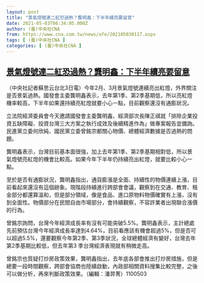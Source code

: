 ```yaml
---
layout: post
title: "景氣燈號連二紅恐過熱？龔明鑫：下半年續亮要留意"
date: 2021-05-03T06:34:05.000Z
author: (臺)中央社CNA
from: https://www.cna.com.tw/news/afe/202105030117.aspx
tags: [ (臺)中央社CNA ]
categories: [ (臺)中央社CNA ]
---
```

<!--1620023645000-->
[景氣燈號連二紅恐過熱？龔明鑫：下半年續亮要留意](https://www.cna.com.tw/news/afe/202105030117.aspx)
------

<div>
<div></div><div class="paragraph"><p>（中央社記者蘇思云台北3日電）今年2月、3月景氣燈號連續亮出紅燈，外界關注是否景氣過熱。國發會主委龔明鑫表示，去年第1季、第2季基期低，所以亮紅燈機率較高，下半年如果還持續亮紅燈就要小心一點，目前觀察還沒有通膨狀況。</p><p>立法院經濟委員會今天邀請國發會主委龔明鑫、經濟部次長陳正祺就「排除企業投資五缺障礙、投資台灣三大方案之執行成效及後續精進作為」做專案報告並備詢。民進黨立委何欣純、國民黨立委曾銘宗都關心物價、總體經濟數據是否過熱的問題。</p><p>龔明鑫表示，台灣目前基本面很強，加上去年第1季、第2季基期相對低，所以景氣燈號亮紅燈的機會比較高。如果今年下半年仍持續亮出紅燈，就要比較小心一點。</p><p>至於是否有通膨狀況，龔明鑫指出，通貨膨漲是全面、持續性的物價連續上漲，目前看起來還沒有這個跡象。現階段持續進行跨部會會議，觀察到在交通、教育、租金部分都還算溫和，但是部分領域，像是食品、進口原物料物價確實有上漲，沒有到全面性。物價部分在民間自由市場部分，會持續觀察，不容許業者出現聯合漲價的行為。</p><p>曾銘宗詢問，台灣今年經濟成長率有沒有可能突破5.5%。龔明鑫表示，主計總處先前預估台灣今年經濟成長率達到4.64%，目前看應該有機會超過5%，但是否可以超過5.5%，還要觀察今年第2季、第3季狀況，全球總體經濟有變好，台灣去年第2季基期比較低，但去年第3 季台灣經濟表現就有稍微走高。</p><p>曾銘宗也質疑打炒房政策效果，龔明鑫指出，去年底各部會推出打炒房措施，但是總要一段時間觀察，跨部會協商也陸續啟動，內政部相關資料搜集比較完整，之後可以做分析，再來判斷政策效果。（編輯：潘羿菁）1100503</p></div>
</div>
